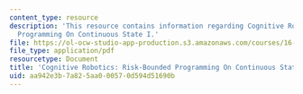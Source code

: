```yaml
---
content_type: resource
description: 'This resource contains information regarding Cognitive Robotics: Risk-Bounded
  Programming On Continuous State I.'
file: https://ol-ocw-studio-app-production.s3.amazonaws.com/courses/16-412j-cognitive-robotics-spring-2016/aa942e3b7a825aa000570d594d51690b_MIT16_412JS16_L22.pdf
file_type: application/pdf
resourcetype: Document
title: 'Cognitive Robotics: Risk-Bounded Programming On Continuous State I'
uid: aa942e3b-7a82-5aa0-0057-0d594d51690b
---
```

